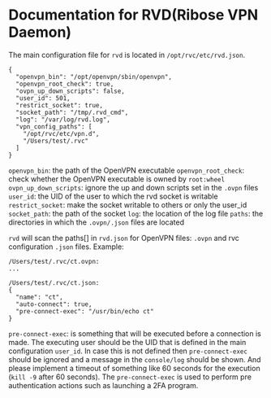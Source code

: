 
# Documentation for RVD(Ribose VPN Daemon)

The main configuration file for `rvd` is located in `/opt/rvc/etc/rvd.json`.

```
{
  "openvpn_bin": "/opt/openvpn/sbin/openvpn",
  "openvpn_root_check": true,
  "ovpn_up_down_scripts": false,
  "user_id": 501,
  "restrict_socket": true,
  "socket_path": "/tmp/.rvd_cmd",
  "log": "/var/log/rvd.log",
  "vpn_config_paths": [
    "/opt/rvc/etc/vpn.d",
    "/Users/test/.rvc"
  ]
}
```

`openvpn_bin`: the path of the OpenVPN executable
`openvpn_root_check`: check whether the OpenVPN executable is owned by `root:wheel`
`ovpn_up_down_scripts`: ignore the up and down scripts set in the `.ovpn` files
`user_id`: the UID of the user to which the rvd socket is writable
`restrict_socket`: make the socket writable to others or only the user_id
`socket_path`: the path of the socket
`log`: the location of the log file
`paths`: the directories in which the `.ovpn/.json` files are located

`rvd` will scan the paths[] in `rvd.json` for OpenVPN files: `.ovpn` and rvc configuration `.json` files.
Example:

```
/Users/test/.rvc/ct.ovpn:
...
```

```
/Users/test/.rvc/ct.json:
{
  "name": "ct",
  "auto-connect": true,
  "pre-connect-exec": "/usr/bin/echo ct"
}
```
`pre-connect-exec`: is something that will be executed before a connection is made.
The executing user should be the UID that is defined in the main configuration `user_id`.
In case this is not defined then `pre-connect-exec` should be ignored and a message in the `console/log` should be shown.
And please implement a timeout of something like 60 seconds for the execution (`kill -9` after 60 seconds).
The `pre-connect-exec` is used to perform pre authentication actions such as launching a 2FA program.

